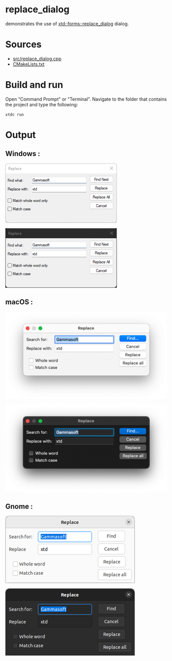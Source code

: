 # replace_dialog

demonstrates the use of [xtd::forms::replace_dialog](https://gammasoft71.github.io/xtd/reference_guides/latest/classxtd_1_1forms_1_1replace__dialog.html) dialog.

# Sources

* [src/replace_dialog.cpp](src/replace_dialog.cpp)
* [CMakeLists.txt](CMakeLists.txt)

# Build and run

Open "Command Prompt" or "Terminal". Navigate to the folder that contains the project and type the following:

```shell
xtdc run
```

# Output

## Windows :

![Screenshot](../../../../docs/pictures/examples/replace_dialog_w.png)

![Screenshot](../../../../docs/pictures/examples/replace_dialog_wd.png)

## macOS :

![Screenshot](../../../../docs/pictures/examples/replace_dialog_m.png)

![Screenshot](../../../../docs/pictures/examples/replace_dialog_md.png)

## Gnome :

![Screenshot](../../../../docs/pictures/examples/replace_dialog_g.png)

![Screenshot](../../../../docs/pictures/examples/replace_dialog_gd.png)
